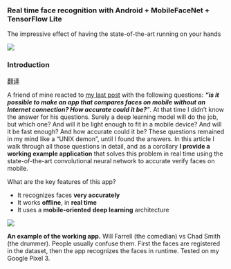 ### Real time face recognition with Android + MobileFaceNet + TensorFlow Lite

The impressive effect of having the state-of-the-art running on your hands

![](https://cdn-images-1.medium.com/max/800/1*LPNkC_og-5l1UGkPuMmzkA.png)

### Introduction
[翻译](https://zhuanlan.zhihu.com/p/301188185)

A friend of mine reacted to [my last post](https://medium.com/@estebanuri/real-time-face-mask-recognition-in-android-with-tensorflow-lite-215df6327265) with the following questions: **_“is it possible to make an app that compares faces on mobile_**  **_without an Internet connection? How accurate could it be?_**_”_. At that time I didn’t know the answer for his questions. Surely a deep learning model will do the job, but which one? And will it be light enough to fit in a mobile device? And will it be fast enough? And how accurate could it be? These questions remained in my mind like a “UNIX demon”, until I found the answers. In this article I walk through all those questions in detail, and as a corollary **I provide a working example application** that solves this problem in real time using the state-of-the-art convolutional neural network to accurate verify faces on mobile.

What are the key features of this app?

-   It recognizes faces **very accurately**
-   It works **offline**, in **real time**
-   It uses a **mobile-oriented** **deep learning** architecture

![](https://cdn-images-1.medium.com/max/400/1*4SwMMiDI_2mB0dYqDmuvUg.gif)

**An example of the working app.** Will Farrell (the comedian) vs Chad Smith (the drummer). People usually confuse them. First the faces are registered in the dataset, then the app recognizes the faces in runtime. Tested on my Google Pixel 3.
